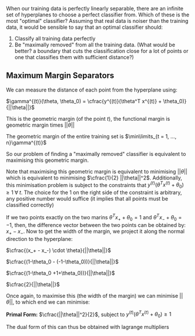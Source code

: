 When our training data is perfectly linearly separable, there are an infinite set of hyperplanes to choose a perfect classifier from. Which of these is the most "optimal" classifier? Assuming that real data is noiser than the training data, it would be sensible to say that an optimal classifier should:

1. Classify all training data perfectly
2. Be "maximally removed" from all the training data. (What would be better? a boundary that cuts the classification close for a lot of points or one that classifies them with sufficient distance?)

## Maximum Margin Separators

We can measure the distance of each point from the hyperplane using:

$\gamma^{(t)}(\theta, \theta_0) = \cfrac{y^{(t)}(\theta^T x^{(t)} + \theta_0)}{||\theta||}$

This is the geometric margin (of the point $t$), the functional margin is geometric margin times $||\theta||$

The geometric margin of the entire training set is $\min\limits_{t = 1, ..., n}\gamma^{(t)}$

So our problem of finding a "maximally removed" classifier is equivalent to maximising this geometric margin.

Note that maximising this geometric margin is equivalent to minimising $||\theta||$ which is equivalent to minimising $\cfrac{1}{2} ||\theta||^2$. Additionally, this minimisation problem is subject to the constraints that $y^{(t)}(\theta^T x^{(t)} + \theta_0) \geq 1 \; \forall \; t$. The choice for the $1$ on the right side of the constraint is arbitrary, any positive number would suffice (it implies that all points must be classified correctly)

If we two points exactly on the two marins $\theta^T x_+ + \theta_0 = 1$ and $\theta^T x_- + \theta_0 = -1$, then, the difference vector between the two points can be obtained by: $x_+ - x_-$. Now to get the width of the margin, we project it along the normal direction to the hyperplane:

$\cfrac{(x_+ - x_-) \cdot \theta}{||\theta||}$

$\cfrac{(1-\theta_0 - (-1-\theta_0))}{||\theta||}$

$\cfrac{(1-\theta_0 +1+\theta_0))}{||\theta||}$

$\cfrac{2}{||\theta||}$

Once again, to maximise this (the width of the margin) we can minimise $||\theta||$, to which end we can minimise:

**Primal Form:** $\cfrac{||\theta||^2}{2}$, subject to $y^{(t)}(\theta^T x^{(t)} + \theta_0) \geq 1$

The dual form of this can thus be obtained with lagrange multipliers

